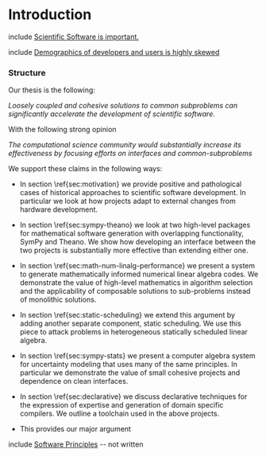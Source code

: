 
Introduction
============

include [Scientific Software is important.](value.md)

include [Demographics of developers and users is highly skewed](expertise.md)


### Structure

Our thesis is the following:

*Loosely coupled and cohesive solutions to common subproblems can significantly accelerate the development of scientific software.*

With the following strong opinion

*The computational science community would substantially increase its effectiveness by focusing efforts on interfaces and common-subproblems*

We support these claims in the following ways:

*   In section \ref{sec:motivation} we provide positive and pathological cases of historical approaches to scientific software development.  In particular we look at how projects adapt to external changes from hardware development.
*   In section \ref{sec:sympy-theano} we look at two high-level packages for mathematical software generation with overlapping functionality, SymPy and Theano.  We show how developing an interface between the two projects is substantially more effective than extending either one.
*   In section \ref{sec:math-num-linalg-performance} we present a system to generate mathematically informed numerical linear algebra codes.  We demonstrate the value of high-level mathematics in algorithm selection and the applicability of composable solutions to sub-problems instead of monolithic solutions.
*   In section \ref{sec:static-scheduling} we extend this argument by adding another separate component, static scheduling.  We use this piece to attack problems in heterogeneous statically scheduled linear algebra.
*   In section \ref{sec:sympy-stats} we present a computer algebra system for uncertainty modeling that uses many of the same principles.  In particular we demonstrate the value of small cohesive projects and dependence on clean interfaces. 
*   In section \ref{sec:declarative} we discuss declarative techniques for the expression of expertise and generation of domain specific compilers.  We outline a toolchain used in the above projects. 


*   This provides our major argument



include [Software Principles](principles.md) -- not written
